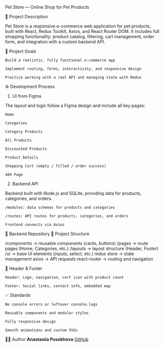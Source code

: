 Pet Store — Online Shop for Pet Products

📝 Project Description

Pet Store is a responsive e-commerce web application for pet products, built with React, Redux Toolkit, Axios, and React Router DOM.
It includes full shopping functionality: product catalog, filtering, cart management, order form, and integration with a custom backend API.

🎯 Project Goals

    Build a realistic, fully functional e-commerce app

    Implement routing, forms, interactivity, and responsive design

    Practice working with a real API and managing state with Redux

⚙️ Development Process
1. UI from Figma

The layout and logic follow a Figma design and include all key pages:

    Home

    Categories

    Category Products

    All Products

    Discounted Products

    Product Details

    Shopping Cart (empty / filled / order success)

    404 Page

2. Backend API

Backend built with Node.js and SQLite, providing data for products, categories, and orders.

    /modules: data schemas for products and categories

    /routes: API routes for products, categories, and orders

    Frontend connects via Axios

🔗 Backend Repository
🧱 Project Structure

/components   → reusable components (cards, buttons)
/pages        → route pages (Home, Categories, etc.)
/layouts      → layout structure (Header, Footer)
/ui           → base UI elements (inputs, select, etc.)
redux store   → state management
axios         → API requests
react-router  → routing and navigation

📌 Header & Footer

    Header: Logo, navigation, cart icon with product count

    Footer: Social links, contact info, embedded map

✅ Standards

    No console errors or leftover console.logs

    Reusable components and modular styles

    Fully responsive design

    Smooth animations and custom SVGs

👩‍💻 Author
**Anastasiia Posokhova**
[GitHub](https://github.com/Anastasiia013)

